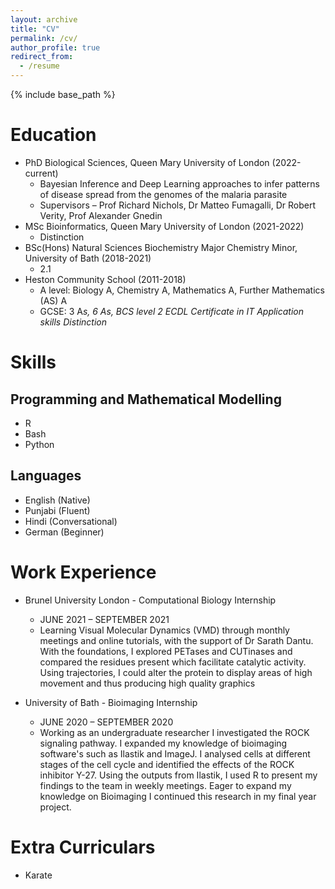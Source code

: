 ```yaml
---
layout: archive
title: "CV"
permalink: /cv/
author_profile: true
redirect_from:
  - /resume
---
```


{% include base_path %}

Education
======
* PhD Biological Sciences, Queen Mary University of London (2022-current)
  * Bayesian Inference and Deep Learning approaches to infer patterns of disease spread from the genomes of the malaria parasite
  * Supervisors – Prof Richard Nichols, Dr Matteo Fumagalli, Dr Robert Verity, Prof Alexander Gnedin
* MSc Bioinformatics, Queen Mary University of London (2021-2022)
  * Distinction 
* BSc(Hons) Natural Sciences Biochemistry Major Chemistry Minor, University of Bath (2018-2021)
  * 2.1
* Heston Community School (2011-2018)
  * A level: Biology A, Chemistry A, Mathematics A, Further Mathematics (AS) A
  * GCSE: 3 A*s, 6 As, BCS level 2 ECDL Certificate in IT Application skills Distinction*

Skills 
======
## Programming and Mathematical Modelling 
* R
* Bash
* Python

## Languages 
* English (Native)
* Punjabi (Fluent)
* Hindi (Conversational)
* German (Beginner)

Work Experience 
======
* Brunel University London - Computational Biology Internship
  * JUNE 2021 – SEPTEMBER 2021
  * Learning Visual Molecular Dynamics (VMD) through monthly meetings and online tutorials, with the support of Dr Sarath Dantu. With the foundations, I explored PETases and CUTinases and compared the residues present which facilitate catalytic activity. Using trajectories, I could alter the protein to display areas of high movement and thus  producing high quality graphics

* University of Bath - Bioimaging Internship
  * JUNE 2020 – SEPTEMBER 2020
  * Working as an undergraduate researcher I investigated the ROCK signaling pathway. I expanded my knowledge of bioimaging software's such as Ilastik and ImageJ. I analysed cells at different stages of the cell cycle and identified the effects of the ROCK inhibitor Y-27. Using the outputs from Ilastik, I used R to present my findings to the team in weekly meetings. Eager to expand my knowledge on Bioimaging I continued this research in my final year project.


Extra Curriculars 
======
* Karate